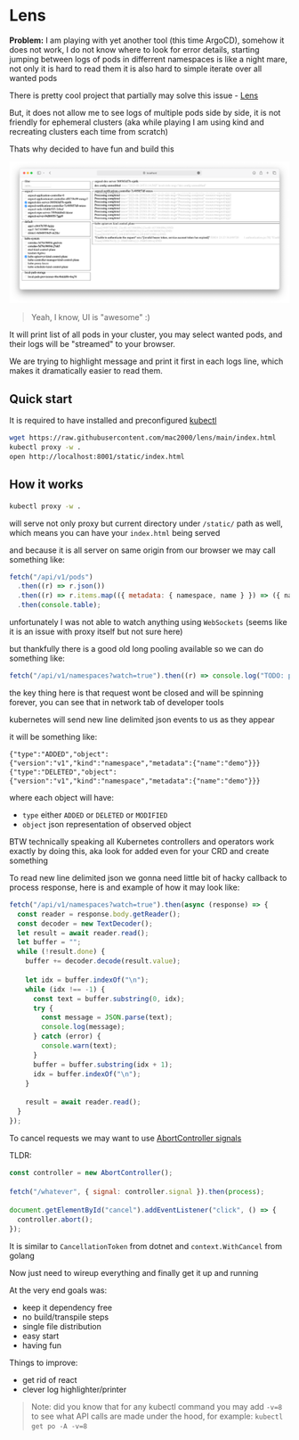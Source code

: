 # Lens

**Problem:** I am playing with yet another tool (this time ArgoCD), somehow it does not work, I do not know where to look for error details, starting jumping between logs of pods in differrent namespaces is like a night mare, not only it is hard to read them it is also hard to simple iterate over all wanted pods

There is pretty cool project that partially may solve this issue - [Lens](https://k8slens.dev)

But, it does not allow me to see logs of multiple pods side by side, it is not friendly for ephemeral clusters (aka while playing I am using kind and recreating clusters each time from scratch)

Thats why decided to have fun and build this

![screenshot](screenshot.png)

> Yeah, I know, UI is "awesome" :)

It will print list of all pods in your cluster, you may select wanted pods, and their logs will be "streamed" to your browser.

We are trying to highlight message and print it first in each logs line, which makes it dramatically easier to read them.

## Quick start

It is required to have installed and preconfigured [kubectl](https://kubernetes.io/docs/tasks/tools/)

```bash
wget https://raw.githubusercontent.com/mac2000/lens/main/index.html
kubectl proxy -w .
open http://localhost:8001/static/index.html
```

## How it works

```bash
kubectl proxy -w .
```

will serve not only proxy but current directory under `/static/` path as well, which means you can have your `index.html` being served

and because it is all server on same origin from our browser we may call something like:

```js
fetch("/api/v1/pods")
  .then((r) => r.json())
  .then((r) => r.items.map(({ metadata: { namespace, name } }) => ({ namespace, name })))
  .then(console.table);
```

unfortunately I was not able to watch anything using `WebSockets` (seems like it is an issue with proxy itself but not sure here)

but thankfully there is a good old long pooling available so we can do something like:

```js
fetch("/api/v1/namespaces?watch=true").then((r) => console.log("TODO: process long pooling request"));
```

the key thing here is that request wont be closed and will be spinning forever, you can see that in network tab of developer tools

kubernetes will send new line delimited json events to us as they appear

it will be something like:

```ndjson
{"type":"ADDED","object":{"version":"v1","kind":"namespace","metadata":{"name":"demo"}}}
{"type":"DELETED","object":{"version":"v1","kind":"namespace","metadata":{"name":"demo"}}}
```

where each object will have:

- `type` either `ADDED` or `DELETED` or `MODIFIED`
- `object` json representation of observed object

BTW technically speaking all Kubernetes controllers and operators work exactly by doing this, aka look for added even for your CRD and create something

To read new line delimited json we gonna need little bit of hacky callback to process response, here is and example of how it may look like:

```js
fetch("/api/v1/namespaces?watch=true").then(async (response) => {
  const reader = response.body.getReader();
  const decoder = new TextDecoder();
  let result = await reader.read();
  let buffer = "";
  while (!result.done) {
    buffer += decoder.decode(result.value);

    let idx = buffer.indexOf("\n");
    while (idx !== -1) {
      const text = buffer.substring(0, idx);
      try {
        const message = JSON.parse(text);
        console.log(message);
      } catch (error) {
        console.warn(text);
      }
      buffer = buffer.substring(idx + 1);
      idx = buffer.indexOf("\n");
    }

    result = await reader.read();
  }
});
```

To cancel requests we may want to use [AbortController signals](https://developer.mozilla.org/en-US/docs/Web/API/AbortController/signal)

TLDR:

```js
const controller = new AbortController();

fetch("/whatever", { signal: controller.signal }).then(process);

document.getElementById("cancel").addEventListener("click", () => {
  controller.abort();
});
```

It is similar to `CancellationToken` from dotnet and `context.WithCancel` from golang

Now just need to wireup everything and finally get it up and running

At the very end goals was:

- keep it dependency free
- no build/transpile steps
- single file distribution
- easy start
- having fun

Things to improve:

- get rid of react
- clever log highlighter/printer

> Note: did you know that for any kubectl command you may add `-v=8` to see what API calls are made under the hood, for example: `kubectl get po -A -v=8`
